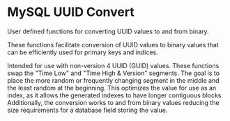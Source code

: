 # MySQL UUID Convert
User defined functions for converting UUID values to and from binary.

These functions facilitate conversion of UUID values to binary values that can be efficiently used for primary keys and indices.

Intended for use with non-version 4 UUID (GUID) values. These functions swap the "Time Low" and "Time High & Version" segments. The goal is to place the more random or frequently changing segment in the middle and the least random at the beginning. This optimizes the value for use as an index, as it allows the generated indexes to have longer contiguous blocks. Additionally, the conversion works to and from binary values reducing the size requirements for a database field storing the value.
